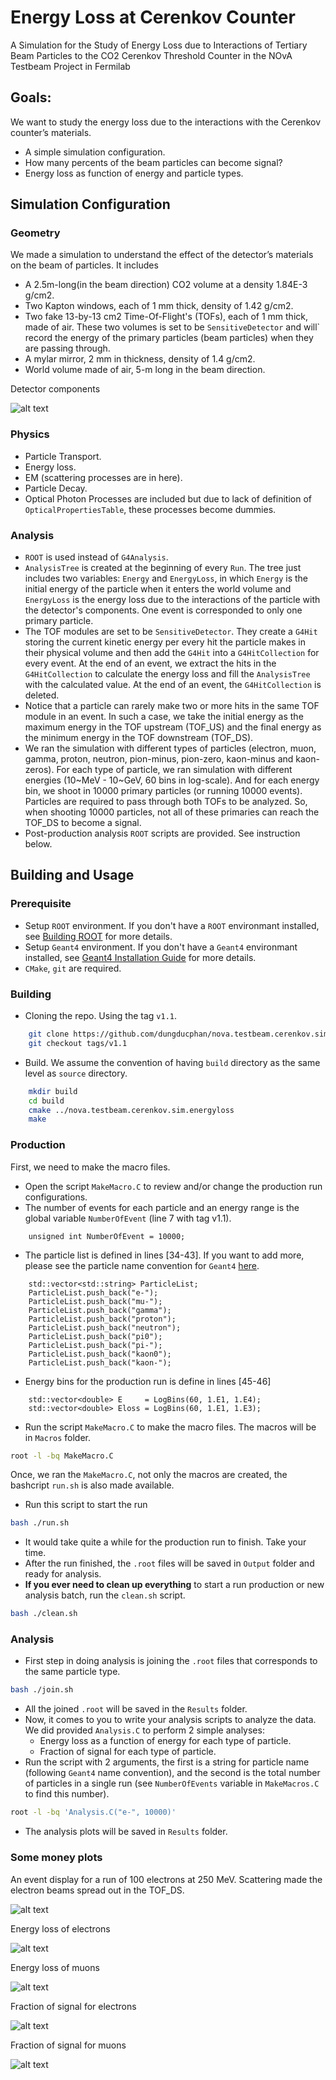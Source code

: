# Energy Loss at Cerenkov Counter

A Simulation for the Study of Energy Loss due to Interactions of Tertiary Beam Particles to the CO2 Cerenkov Threshold Counter in the NOvA Testbeam Project in Fermilab

## Goals:

We want to study the energy loss due to the interactions with the Cerenkov counter’s materials.
- A simple simulation configuration.
- How many percents of the beam particles can become signal?
- Energy loss as function of energy and particle types.

## Simulation Configuration

### Geometry
We made a simulation to understand the effect of the detector’s materials on the beam of particles.  It includes
- A 2.5m-long(in the beam direction) CO2 volume at a density 1.84E-3 g/cm2.
- Two Kapton windows, each of 1 mm thick, density of 1.42 g/cm2.
- Two fake 13-by-13 cm2 Time-Of-Flight's (TOFs), each of 1 mm thick, made of air. These two volumes is set to be `SensitiveDetector` and will` record the energy of the primary particles (beam particles) when they are passing through.
- A mylar mirror, 2 mm in thickness, density of 1.4 g/cm2.
- World volume made of air, 5-m long in the beam direction.

Detector components


![alt text](screenshots/eventDisplay_annotated.png "Detector components in the simulation.")

### Physics
- Particle Transport.
- Energy loss.
- EM (scattering processes are in here).
- Particle Decay.
- Optical Photon Processes are included but due to lack of definition of `OpticalPropertiesTable`, these processes become dummies.

### Analysis
- `ROOT` is used instead of `G4Analysis`.
- `AnalysisTree` is created at the beginning of every `Run`. The tree just includes two variables: `Energy` and `EnergyLoss`, in which `Energy` is the initial energy of the particle when it enters the world volume and `EnergyLoss` is the energy loss due to the interactions of the particle with the detector's components. One event is corresponded to only one primary particle.
- The TOF modules are set to be `SensitiveDetector`. They create a `G4Hit` storing the current kinetic energy per every hit the particle makes in their physical volume and then add the `G4Hit` into a `G4HitCollection` for every event. At the end of an event, we extract the hits in the `G4HitCollection` to calculate the energy loss and fill the `AnalysisTree` with the calculated value. At the end of an event, the `G4HitCollection` is deleted.
- Notice that a particle can rarely make two or more hits in the same TOF module in an event. In such a case, we take the initial energy as the maximum energy in the TOF upstream (TOF_US) and the final energy as the minimum energy in the TOF downstream (TOF_DS).
- We ran the simulation with different types of particles (electron, muon, gamma, proton, neutron, pion-minus, pion-zero, kaon-minus and kaon-zeros). For each type of particle, we ran simulation with different energies (10~MeV - 10~GeV, 60 bins in log-scale). And for each energy bin, we shoot in 10000 primary particles (or running 10000 events). Particles are required to pass through both TOFs to be analyzed. So, when shooting 10000 particles, not all of these primaries can reach the TOF\_DS to become a signal.
- Post-production analysis `ROOT` scripts are provided. See instruction below.

## Building and Usage

### Prerequisite
- Setup `ROOT` environment. If you don't have a `ROOT` environmant installed, see [Building ROOT](https://root.cern.ch/building-root) for more details.
- Setup `Geant4` environment. If you don't have a `Geant4` environmant installed, see [Geant4 Installation Guide](http://geant4-userdoc.web.cern.ch/geant4-userdoc/UsersGuides/InstallationGuide/html/index.html) for more details.
- `CMake`, `git` are required.

### Building
- Cloning the repo. Using the tag `v1.1`.
```sh
    git clone https://github.com/dungducphan/nova.testbeam.cerenkov.sim.energyloss.git
    git checkout tags/v1.1
```
- Build. We assume the convention of having `build` directory as the same level as `source` directory.
```sh
    mkdir build
    cd build
    cmake ../nova.testbeam.cerenkov.sim.energyloss
    make
```

### Production
First, we need to make the macro files.
- Open the script `MakeMacro.C` to review and/or change the production run configurations.
- The number of events for each particle and an energy range is the global variable `NumberOfEvent` (line 7 with tag v1.1).
```c_cpp
    unsigned int NumberOfEvent = 10000;
```
- The particle list is defined in lines [34-43]. If you want to add more, please see the particle name convention for `Geant4` [here](http://fismed.ciemat.es/GAMOS/GAMOS_doc/GAMOS.5.0.0/x11174.html).
```c_cpp
    std::vector<std::string> ParticleList;
    ParticleList.push_back("e-");
    ParticleList.push_back("mu-");
    ParticleList.push_back("gamma");
    ParticleList.push_back("proton");
    ParticleList.push_back("neutron");
    ParticleList.push_back("pi0");
    ParticleList.push_back("pi-");
    ParticleList.push_back("kaon0");
    ParticleList.push_back("kaon-");
```
- Energy bins for the production run is define in lines [45-46]
```c_cpp
    std::vector<double> E     = LogBins(60, 1.E1, 1.E4);
    std::vector<double> Eloss = LogBins(60, 1.E1, 1.E3);
```
- Run the script `MakeMacro.C` to make the macro files. The macros will be in `Macros` folder.
```sh
root -l -bq MakeMacro.C
```

Once, we ran the `MakeMacro.C`, not only the macros are created, the bashcript `run.sh` is also made available.
- Run this script to start the run
```sh
bash ./run.sh
```
- It would take quite a while for the production run to finish. Take your time.
- After the run finished, the `.root` files will be saved in `Output` folder and ready for analysis.
- **If you ever need to clean up everything** to start a run production or new analysis batch, run the `clean.sh` script.
```sh
bash ./clean.sh
```

### Analysis
- First step in doing analysis is joining the `.root` files that corresponds to the same particle type.
```sh
bash ./join.sh
```
- All the joined `.root` will be saved in the `Results` folder.
- Now, it comes to you to write your analysis scripts to analyze the data. We did provided `Analysis.C` to perform 2 simple analyses:
    + Energy loss as a function of energy for each type of particle.
    + Fraction of signal for each type of particle.
- Run the script with 2 arguments, the first is a string for particle name (following `Geant4` name convention), and the second is the total number of particles in a single run (see `NumberOfEvents` variable in `MakeMacros.C` to find this number).
```sh
root -l -bq 'Analysis.C("e-", 10000)'
```
- The analysis plots will be saved in `Results` folder.

### Some money plots

An event display for a run of 100 electrons at 250 MeV. Scattering made the electron beams spread out in the TOF_DS.


![alt text](screenshots/eventDisplay_e.png "Event Display")


Energy loss of electrons


![alt text](screenshots/eloss_e.png "Energy loss for electrons.")


Energy loss of muons


![alt text](screenshots/eloss_mu.png "Energy loss for muons.")


Fraction of signal for electrons


![alt text](screenshots/signal_e.png "Signal fraction for electrons.")


Fraction of signal for muons


![alt text](screenshots/signal_mu.png "Signal fraction for muons.")
